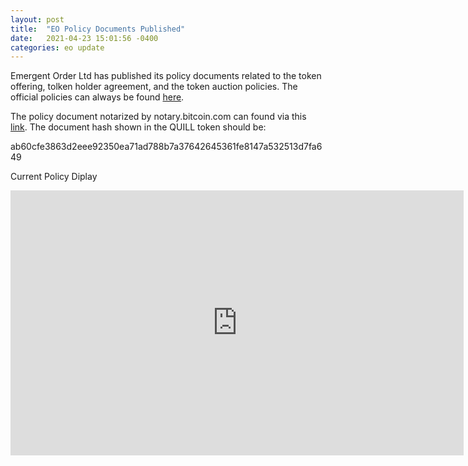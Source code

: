 ```yaml
---
layout: post
title:  "EO Policy Documents Published"
date:   2021-04-23 15:01:56 -0400
categories: eo update
---
```

Emergent Order Ltd has published its policy documents related to the token offering, tolken holder agreement, and the token auction policies. The official policies can always be found [here].

The policy document notarized by notary.bitcoin.com can found via this [link]. The document hash shown in the QUILL token should be: 

ab60cfe3863d2eee92350ea71ad788b7a37642645361fe8147a532513d7fa649


Current Policy Diplay

<iframe src="https://emergentorder.io/EO_Policies.html" frameborder="0" width="725" height="424" allowfullscreen="true" mozallowfullscreen="true" webkitallowfullscreen="true"></iframe>

[here]: https://emergentorder.io/EO_Policies.html
[link]: https://emergentorder.io/Emergent%20Order%20LLC%20Token%20Offering%20Guide.pdf
